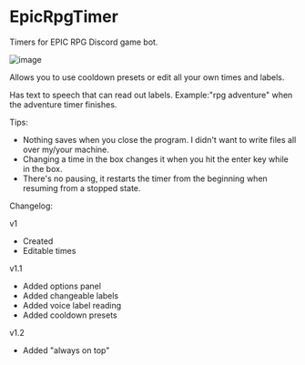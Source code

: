 # EpicRpgTimer
Timers for EPIC RPG Discord game bot.

![image](https://i.imgur.com/2pNQd81.png)

Allows you to use cooldown presets or edit all your own times and labels. 

Has text to speech that can read out labels. Example:"rpg adventure" when the adventure timer finishes.

Tips:
 - Nothing saves when you close the program. I didn't want to write files all over my/your machine.
 - Changing a time in the box changes it when you hit the enter key while in the box. 
 - There's no pausing, it restarts the timer from the beginning when resuming from a stopped state.
  
  
  
Changelog:

v1 
 - Created
 - Editable times
 
v1.1
 - Added options panel
 - Added changeable labels
 - Added voice label reading
 - Added cooldown presets
 
v1.2
 - Added "always on top"
